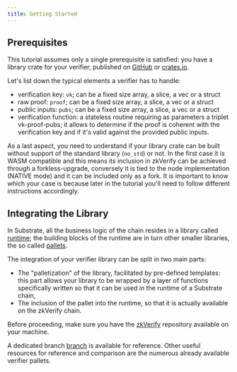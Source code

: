 ```yaml
---
title: Getting Started
---
```


## Prerequisites

This tutorial assumes only a single prerequisite is satisfied: you have a library crate for your verifier, published on [GitHub](https://github.com/) or [crates.io](https://crates.io/).

Let's list down the typical elements a verifier has to handle:

- verification key: `vk`; can be a fixed size array, a slice, a vec or a struct
- raw proof: `proof`; can be a fixed size array, a slice, a vec or a struct
- public inputs: `pubs`; can be a fixed size array, a slice, a vec or a struct
- verification function: a stateless routine requiring as parameters a triplet vk-proof-pubs; it allows to determine if the proof is coherent with the verification key and if it's valid against the provided public inputs.

As a last aspect, you need to understand if your library crate can be built without support of the standard library (`no_std`) or not. In the first case it is WASM compatible and this means its inclusion in zkVerify can be achieved through a forkless-upgrade, conversely it is tied to the node implementation (NATIVE mode) and it can be included only as a fork. It is important to know which your case is because later in the tutorial you'll need to follow different instructions accordingly.

## Integrating the Library

In Substrate, all the business logic of the chain resides in a library called [runtime](https://docs.substrate.io/learn/architecture/#runtime); the building blocks of the runtime are in turn other smaller libraries, the so called [pallets](https://docs.substrate.io/tutorials/build-application-logic/add-a-pallet/).

The integration of your verifier library can be split in two main parts:

- The "palletization" of the library, facilitated by pre-defined templates: this part allows your library to be wrapped by a layer of functions specifically written so that it can be used in the runtime of a Substrate chain,
- The inclusion of the pallet into the runtime, so that it is actually available on the zkVerify chain.

Before proceeding, make sure you have the [zkVerify](https://github.com/HorizenLabs/zkVerify) repository available on your machine.

A dedicated branch [branch](https://github.com/HorizenLabs/zkVerify/tree/docs/new_verifier_wasm) is available for reference. Other useful resources for reference and comparison are the numerous already available verifier pallets.
